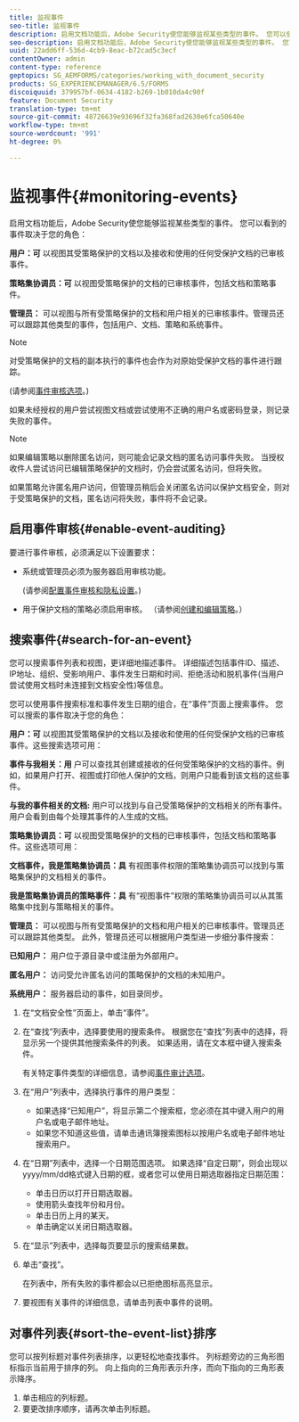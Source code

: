 ```yaml
---
title: 监视事件
seo-title: 监视事件
description: 启用文档功能后，Adobe Security使您能够监视某些类型的事件。 您可以使用事件安全性轻松搜索和排序文档列表。
seo-description: 启用文档功能后，Adobe Security使您能够监视某些类型的事件。 您可以使用事件安全性轻松搜索和排序文档列表。
uuid: 22add6ff-536d-4cb9-8eac-b72cad5c3ecf
contentOwner: admin
content-type: reference
geptopics: SG_AEMFORMS/categories/working_with_document_security
products: SG_EXPERIENCEMANAGER/6.5/FORMS
discoiquuid: 379957bf-0634-4182-b269-1b010da4c90f
feature: Document Security
translation-type: tm+mt
source-git-commit: 48726639e93696f32fa368fad2630e6fca50640e
workflow-type: tm+mt
source-wordcount: '991'
ht-degree: 0%

---
```



# 监视事件{#monitoring-events}

启用文档功能后，Adobe Security使您能够监视某些类型的事件。 您可以看到的事件取决于您的角色：

**用户：可** 以视图其受策略保护的文档以及接收和使用的任何受保护文档的已审核事件。

**策略集协调员：可** 以视图受策略保护的文档的已审核事件，包括文档和策略事件。

**管理员：** 可以视图与所有受策略保护的文档和用户相关的已审核事件。管理员还可以跟踪其他类型的事件，包括用户、文档、策略和系统事件。

>[!NOTE]
>
>对受策略保护的文档的副本执行的事件也会作为对原始受保护文档的事件进行跟踪。

(请参阅[事件审核选项](/help/forms/using/admin-help/configuring-client-server-options.md#event-auditing-options)。)

如果未经授权的用户尝试视图文档或尝试使用不正确的用户名或密码登录，则记录失败的事件。

>[!NOTE]
>
>如果编辑策略以删除匿名访问，则可能会记录文档的匿名访问事件失败。 当授权收件人尝试访问已编辑策略保护的文档时，仍会尝试匿名访问，但将失败。

如果策略允许匿名用户访问，但管理员稍后会关闭匿名访问以保护文档安全，则对于受策略保护的文档，匿名访问将失败，事件将不会记录。

## 启用事件审核{#enable-event-auditing}

要进行事件审核，必须满足以下设置要求：

* 系统或管理员必须为服务器启用审核功能。

   (请参阅[配置事件审核和隐私设置](/help/forms/using/admin-help/configuring-client-server-options.md#configuring-event-auditing-and-privacy-settings)。)

* 用于保护文档的策略必须启用审核。 （请参阅[创建和编辑策略](/help/forms/using/admin-help/creating-policies.md#creating-and-editing-policies)。）

## 搜索事件{#search-for-an-event}

您可以搜索事件列表和视图，更详细地描述事件。 详细描述包括事件ID、描述、IP地址、组织、受影响用户、事件发生日期和时间、拒绝活动和脱机事件(当用户尝试使用文档时未连接到文档安全性)等信息。

您可以使用事件搜索标准和事件发生日期的组合，在“事件”页面上搜索事件。 您可以搜索的事件取决于您的角色：

**用户：可** 以视图其受策略保护的文档以及接收和使用的任何受保护文档的已审核事件。这些搜索选项可用：

**事件与我相关：用** 户可以查找其创建或接收的任何受策略保护的文档的事件。例如，如果用户打开、视图或打印他人保护的文档，则用户只能看到该文档的这些事件。

**与我的事件相关的文档:** 用户可以找到与自己受策略保护的文档相关的所有事件。用户会看到由每个处理其事件的人生成的文档。

**策略集协调员：可** 以视图受策略保护的文档的已审核事件，包括文档和策略事件。这些选项可用：

**文档事件，我是策略集协调员：具** 有视图事件权限的策略集协调员可以找到与策略集保护的文档相关的事件。

**我是策略集协调员的策略事件：具** 有“视图事件”权限的策略集协调员可以从其策略集中找到与策略相关的事件。

**管理员：** 可以视图与所有受策略保护的文档和用户相关的已审核事件。管理员还可以跟踪其他类型。 此外，管理员还可以根据用户类型进一步细分事件搜索：

**已知用户：** 用户位于源目录中或注册为外部用户。

**匿名用户：** 访问受允许匿名访问的策略保护的文档的未知用户。

**系统用户：** 服务器启动的事件，如目录同步。

1. 在“文档安全性”页面上，单击“事件”。
1. 在“查找”列表中，选择要使用的搜索条件。 根据您在“查找”列表中的选择，将显示另一个提供其他搜索条件的列表。 如果适用，请在文本框中键入搜索条件。

   有关特定事件类型的详细信息，请参阅[事件审计选项](/help/forms/using/admin-help/configuring-client-server-options.md#event-auditing-options)。

1. 在“用户”列表中，选择执行事件的用户类型：

   * 如果选择“已知用户”，将显示第二个搜索框，您必须在其中键入用户的用户名或电子邮件地址。
   * 如果您不知道这些值，请单击通讯簿搜索图标以按用户名或电子邮件地址搜索用户。

1. 在“日期”列表中，选择一个日期范围选项。 如果选择“自定日期”，则会出现以yyyy/mm/dd格式键入日期的框，或者您可以使用日期选取器指定日期范围：

   * 单击日历以打开日期选取器。
   * 使用箭头查找年份和月份。
   * 单击日历上月的某天。
   * 单击确定以关闭日期选取器。

1. 在“显示”列表中，选择每页要显示的搜索结果数。
1. 单击“查找”。

   在列表中，所有失败的事件都会以已拒绝图标高亮显示。

1. 要视图有关事件的详细信息，请单击列表中事件的说明。

## 对事件列表{#sort-the-event-list}排序

您可以按列标题对事件列表排序，以更轻松地查找事件。 列标题旁边的三角形图标指示当前用于排序的列。 向上指向的三角形表示升序，而向下指向的三角形表示降序。

1. 单击相应的列标题。
1. 要更改排序顺序，请再次单击列标题。

